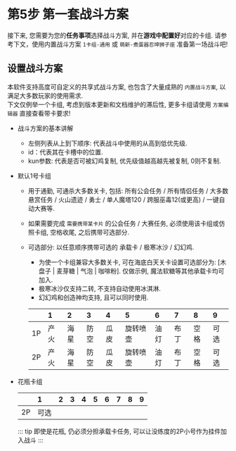 # 第5步 第一套战斗方案

接下来, 您需要为您的**任务事项**选择战斗方案, 并在**游戏中配置好**对应的卡组.
请参考下文，使用内置战斗方案 `1卡组-通用` 或 `萌新-煮蛋器忍坤狮子座` 准备第一场战斗吧!

## 设置战斗方案

本软件支持高度可自定义的共享式战斗方案, 也包含了大量成熟的 `内置战斗方案`, 以满足大多数玩家的使用需求.  
下文仅例举一个卡组, 考虑到版本更新和文档维护的滞后性, 更多卡组请使用 `方案编辑器` 直接查看带卡要求!

* 战斗方案的基本讲解
  * 左侧列表从上到下顺序: 代表战斗中使用的从高到低优先级.
  * id：代表其在卡槽中的位置.
  * kun参数: 代表是否可被幻鸡复制, 优先级值越高越先被复制, 0则不复制.

* 默认1号卡组

  * 用于通勤, 可通杀大多数关卡, 包括: 所有公会任务 / 所有情侣任务 / 大多数悬赏任务 / 火山遗迹 / 勇士 / 单人魔塔120 / 跨服巫毒12(或更高) / 一键自动大赛等.
  * 如果需要完成 `需要携带某卡片` 的公会任务 / 大赛任务, 必须使用该卡组或仿照卡组, 空格收尾, 之后携带可选部分.
  * 可选部分: 以任意顺序携带可选的 承载卡 / 极寒冰沙 / 幻幻鸡.
    * 为使一个卡组兼容大多数关卡, 可在海底白天关卡设置可选部分为: [木盘子 | 麦芽糖 | 气泡 | 咖啡粉]. 仅做示例, 魔法软糖等其他承载卡均可加入.
    * 极寒冰沙仅支持二转, 不支持自动使用冰淇淋.
    * 幻幻鸡和创造神均支持, 且可以同时使用.

    |    | 1  | 2  | 3  | 4  | 5     | 6  | 7  | 8  | 9  |
    |:---|:---|:---|:---|:---|:------|:---|:---|:---|:---|
    | 1P | 产火 | 海星 | 防空 | 瓜皮 | 旋转喷壶  | 油灯 | 布丁 | 空格 | 可选 |
    | 2P | 产火 | 海星 | 防空 | 瓜皮 | 旋转喷壶  | 油灯 | 布丁 | 空格 | 可选 |

* 花瓶卡组

    |    | 1  | 2 | 3 | 4 | 5 | 6 | 7 | 8 | 9 |
    |:---|:---|:--|:--|:--|:--|:--|:--|:--|:--|
    | 2P | 可选 |   |   |   |   |   |   |   |

    ::: tip 即使是花瓶, 仍必须分担承载卡任务, 可以让没练度的2P小号作为挂件加入战斗 :::